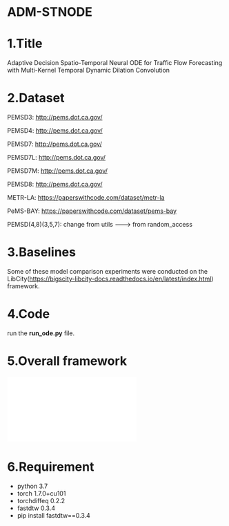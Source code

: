 # ADM-STNODE

# 1.Title

Adaptive Decision Spatio-Temporal Neural ODE for Traffic Flow Forecasting with Multi-Kernel Temporal Dynamic Dilation Convolution

# 2.Dataset

PEMSD3: http://pems.dot.ca.gov/

PEMSD4: http://pems.dot.ca.gov/

PEMSD7: http://pems.dot.ca.gov/

PEMSD7L: http://pems.dot.ca.gov/

PEMSD7M: http://pems.dot.ca.gov/

PEMSD8: http://pems.dot.ca.gov/

METR-LA: https://paperswithcode.com/dataset/metr-la

PeMS-BAY: https://paperswithcode.com/dataset/pems-bay

PEMSD(4,8)(3,5,7): change from utils ---> from random_access

# 3.Baselines

Some of these model comparison experiments were conducted on the LibCity(https://bigscity-libcity-docs.readthedocs.io/en/latest/index.html) framework.


# 4.Code

run the  __run_ode.py__ file.

# 5.Overall framework

![PDF](/Overall_Architecture.pdf)

# 6.Requirement

* python 3.7
* torch 1.7.0+cu101
* torchdiffeq 0.2.2
* fastdtw 0.3.4
* pip install fastdtw==0.3.4



